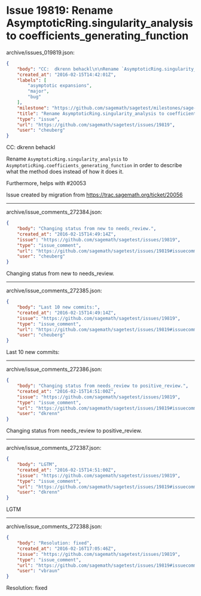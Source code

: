 # Issue 19819: Rename AsymptoticRing.singularity_analysis to coefficients_generating_function

archive/issues_019819.json:
```json
{
    "body": "CC:  dkrenn behackl\n\nRename `AsymptoticRing.singularity_analysis` to `AsymptoticRing.coefficients_generating_function` in order to describe what the method does instead of how it does it.\n\nFurthermore, helps with #20053\n\nIssue created by migration from https://trac.sagemath.org/ticket/20056\n\n",
    "created_at": "2016-02-15T14:42:01Z",
    "labels": [
        "asymptotic expansions",
        "major",
        "bug"
    ],
    "milestone": "https://github.com/sagemath/sagetest/milestones/sage-7.1",
    "title": "Rename AsymptoticRing.singularity_analysis to coefficients_generating_function",
    "type": "issue",
    "url": "https://github.com/sagemath/sagetest/issues/19819",
    "user": "cheuberg"
}
```
CC:  dkrenn behackl

Rename `AsymptoticRing.singularity_analysis` to `AsymptoticRing.coefficients_generating_function` in order to describe what the method does instead of how it does it.

Furthermore, helps with #20053

Issue created by migration from https://trac.sagemath.org/ticket/20056





---

archive/issue_comments_272384.json:
```json
{
    "body": "Changing status from new to needs_review.",
    "created_at": "2016-02-15T14:49:14Z",
    "issue": "https://github.com/sagemath/sagetest/issues/19819",
    "type": "issue_comment",
    "url": "https://github.com/sagemath/sagetest/issues/19819#issuecomment-272384",
    "user": "cheuberg"
}
```

Changing status from new to needs_review.



---

archive/issue_comments_272385.json:
```json
{
    "body": "Last 10 new commits:",
    "created_at": "2016-02-15T14:49:14Z",
    "issue": "https://github.com/sagemath/sagetest/issues/19819",
    "type": "issue_comment",
    "url": "https://github.com/sagemath/sagetest/issues/19819#issuecomment-272385",
    "user": "cheuberg"
}
```

Last 10 new commits:



---

archive/issue_comments_272386.json:
```json
{
    "body": "Changing status from needs_review to positive_review.",
    "created_at": "2016-02-15T14:51:00Z",
    "issue": "https://github.com/sagemath/sagetest/issues/19819",
    "type": "issue_comment",
    "url": "https://github.com/sagemath/sagetest/issues/19819#issuecomment-272386",
    "user": "dkrenn"
}
```

Changing status from needs_review to positive_review.



---

archive/issue_comments_272387.json:
```json
{
    "body": "LGTM",
    "created_at": "2016-02-15T14:51:00Z",
    "issue": "https://github.com/sagemath/sagetest/issues/19819",
    "type": "issue_comment",
    "url": "https://github.com/sagemath/sagetest/issues/19819#issuecomment-272387",
    "user": "dkrenn"
}
```

LGTM



---

archive/issue_comments_272388.json:
```json
{
    "body": "Resolution: fixed",
    "created_at": "2016-02-16T17:05:46Z",
    "issue": "https://github.com/sagemath/sagetest/issues/19819",
    "type": "issue_comment",
    "url": "https://github.com/sagemath/sagetest/issues/19819#issuecomment-272388",
    "user": "vbraun"
}
```

Resolution: fixed

